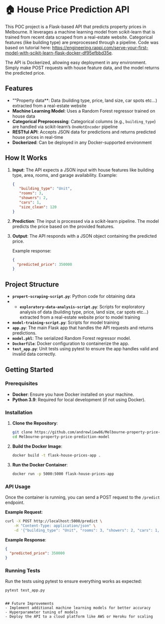 # 🏠 House Price Prediction API

This POC project is a Flask-based API that predicts property prices in Melbourne. It leverages a machine learning model from scikit-learn that is trained from recent data scraped from a real-estate website. Categorical features (like building type) are preprocessed through a pipeline. Code was based on tutorial here: https://engineering.rappi.com/serve-your-first-model-with-scikit-learn-flask-docker-df95efbbd35e. 

The API is Dockerized, allowing easy deployment in any environment. Simply make POST requests with house feature data, and the model returns the predicted price.

## Features
- ""Property data**: Data (building type, price, land size, car spots etc...) extracted from a real-estate website
- **Machine Learning Model**: Uses a Random Forest regressor trained on house data
- **Categorical Preprocessing**: Categorical columns (e.g., `building_type`) are handled via scikit-learn’s `OneHotEncoder` pipeline
- **RESTful API**: Accepts JSON data for predictions and returns predicted house prices in real-time
- **Dockerized**: Can be deployed in any Docker-supported environment

## How It Works

1. **Input**: The API expects a JSON input with house features like building type, area, rooms, and garage availability. Example:
   ```json
   {
      "building_type": "Unit",
      "rooms": 3,
      "showers": 2,
      "cars": 1,
      "size_clean": 120
   }
   ```

2. **Prediction**: The input is processed via a scikit-learn pipeline. The model predicts the price based on the provided features.

3. **Output**: The API responds with a JSON object containing the predicted price.

   Example response:
   ```json
   {
     "predicted_price": 350000
   }
   ```

## Project Structure
- **`propert-scraping-script.py`**: Python code for obtaining data
- - **`exploratory-data-analysis-script.py`**: Scripts for exploratory analysis of data (building type, price, land size, car spots etc...) extracted from a real-estate website prior to model training
- **`model-training-script.py`**: Scripts for model training
- **`app.py`**: The main Flask app that handles the API requests and returns predictions.
- **`model.pkl`**: The serialized Random Forest regressor model.
- **`Dockerfile`**: Docker configuration to containerize the app.
- **`test_app.py`**: Unit tests using pytest to ensure the app handles valid and invalid data correctly.

## Getting Started

### Prerequisites
- **Docker**: Ensure you have Docker installed on your machine.
- **Python 3.9**: Required for local development (if not using Docker).

### Installation

1. **Clone the Repository**:
   ```bash
   git clone https://github.com/andrewliew86/Melbourne-property-price-prediction-model.git
   cd Melbourne-property-price-prediction-model
   ```

2. **Build the Docker Image**:
   ```bash
   docker build -t flask-house-prices-app .
   ```

3. **Run the Docker Container**:
   ```bash
   docker run -p 5000:5000 flask-house-prices-app
   ```

### API Usage

Once the container is running, you can send a POST request to the `/predict` endpoint.

**Example Request**:
```bash
curl -X POST http://localhost:5000/predict \
    -H "Content-Type: application/json" \
    -d '{"building_type": "Unit", "rooms": 3, "showers": 2, "cars": 1, "size_clean": 120}'
```

**Example Response**:
```json
{
  "predicted_price": 350000
}
```

### Running Tests
Run the tests using pytest to ensure everything works as expected:
```bash
pytest test_app.py
```
```

## Future Improvements
- Implement additional machine learning models for better accuracy
- Hyperparameter tuning of models
- Deploy the API to a cloud platform like AWS or Heroku for scaling
